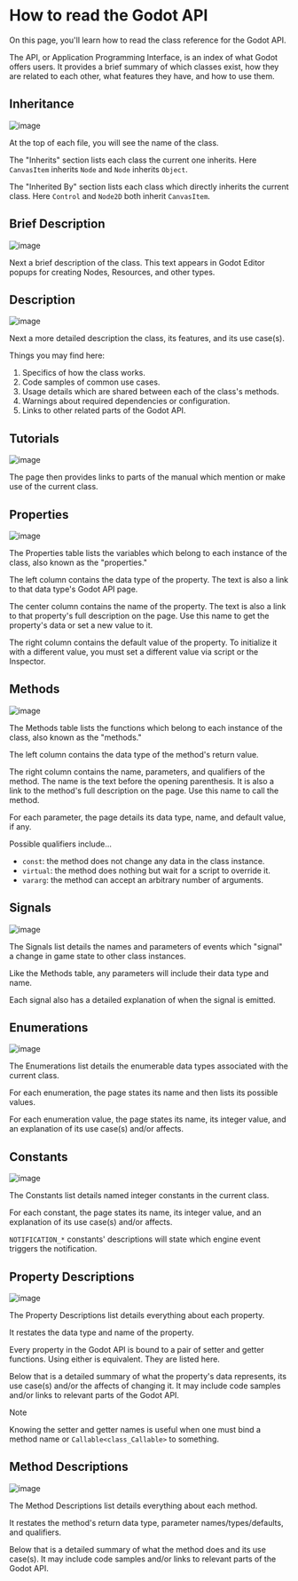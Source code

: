 # How to read the Godot API

On this page, you'll learn how to read the class reference for the Godot
API.

The API, or Application Programming Interface, is an index of what Godot
offers users. It provides a brief summary of which classes exist, how
they are related to each other, what features they have, and how to use
them.

## Inheritance

![image](img/class_api_inheritance.webp)

At the top of each file, you will see the name of the class.

The "Inherits" section lists each class the current one inherits. Here
`CanvasItem` inherits `Node` and `Node` inherits `Object`.

The "Inherited By" section lists each class which directly inherits the
current class. Here `Control` and `Node2D` both inherit `CanvasItem`.

## Brief Description

![image](img/class_api_brief_description.webp)

Next a brief description of the class. This text appears in Godot Editor
popups for creating Nodes, Resources, and other types.

## Description

![image](img/class_api_description.webp)

Next a more detailed description the class, its features, and its use
case(s).

Things you may find here:

1.  Specifics of how the class works.
2.  Code samples of common use cases.
3.  Usage details which are shared between each of the class's methods.
4.  Warnings about required dependencies or configuration.
5.  Links to other related parts of the Godot API.

## Tutorials

![image](img/class_api_tutorials.webp)

The page then provides links to parts of the manual which mention or
make use of the current class.

## Properties

![image](img/class_api_properties_table.webp)

The Properties table lists the variables which belong to each instance
of the class, also known as the "properties."

The left column contains the data type of the property. The text is also
a link to that data type's Godot API page.

The center column contains the name of the property. The text is also a
link to that property's full description on the page. Use this name to
get the property's data or set a new value to it.

The right column contains the default value of the property. To
initialize it with a different value, you must set a different value via
script or the Inspector.

## Methods

![image](img/class_api_methods_table.webp)

The Methods table lists the functions which belong to each instance of
the class, also known as the "methods."

The left column contains the data type of the method's return value.

The right column contains the name, parameters, and qualifiers of the
method. The name is the text before the opening parenthesis. It is also
a link to the method's full description on the page. Use this name to
call the method.

For each parameter, the page details its data type, name, and default
value, if any.

Possible qualifiers include...

-   `const`: the method does not change any data in the class instance.
-   `virtual`: the method does nothing but wait for a script to override
    it.
-   `vararg`: the method can accept an arbitrary number of arguments.

## Signals

![image](img/class_api_signals.webp)

The Signals list details the names and parameters of events which
"signal" a change in game state to other class instances.

Like the Methods table, any parameters will include their data type and
name.

Each signal also has a detailed explanation of when the signal is
emitted.

## Enumerations

![image](img/class_api_enumerations.webp)

The Enumerations list details the enumerable data types associated with
the current class.

For each enumeration, the page states its name and then lists its
possible values.

For each enumeration value, the page states its name, its integer value,
and an explanation of its use case(s) and/or affects.

## Constants

![image](img/class_api_constants.webp)

The Constants list details named integer constants in the current class.

For each constant, the page states its name, its integer value, and an
explanation of its use case(s) and/or affects.

`NOTIFICATION_*` constants' descriptions will state which engine event
triggers the notification.

## Property Descriptions

![image](img/class_api_property_descriptions.webp)

The Property Descriptions list details everything about each property.

It restates the data type and name of the property.

Every property in the Godot API is bound to a pair of setter and getter
functions. Using either is equivalent. They are listed here.

Below that is a detailed summary of what the property's data represents,
its use case(s) and/or the affects of changing it. It may include code
samples and/or links to relevant parts of the Godot API.

Note

Knowing the setter and getter names is useful when one must bind a
method name or `Callable<class_Callable>` to something.

## Method Descriptions

![image](img/class_api_method_descriptions.webp)

The Method Descriptions list details everything about each method.

It restates the method's return data type, parameter
names/types/defaults, and qualifiers.

Below that is a detailed summary of what the method does and its use
case(s). It may include code samples and/or links to relevant parts of
the Godot API.
